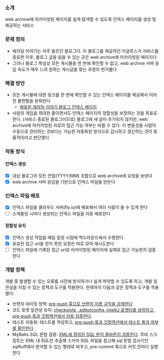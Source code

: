 ### 소개
web archive에 아카이빙된 페이지를 쉽게 탐색할 수 있도록 인덱스 페이지를 생성 및 제공하는 서비스

### 문제 정의
- 애자일 이야기는 자주 들르던 블로그다. 이 블로그를 제공하던 이글루스가 서비스를 종료한 이후, 블로그 글을 읽을 수 있는 곳은 web archive에 아카이빙된 페이지다
- 그러나 블로그 특성상 모든 게시물을 한 번에 확인할 수 없고, web archive 서버 응답 속도가 매우 느려 원하는 게시글을 찾는 과정이 번거롭다

### 해결 방안
- 모든 게시물에 대한 링크를 한 번에 확인할 수 있는 인덱스 페이지를 제공해서 이러한 불편함을 완화한다
  - [배포된 애자일 이야기 블로그 인덱스 페이지](https://genidxpage-static.fly.dev/)
- 사람의 개입을 최대한 줄이면서도 인덱스 페이지의 정합성을 보장하는 것을 목표로 한다. (서비스 종료된 블로그이므로) 블로그에 새 글이 추가되지 않지만, web archive에 아카이빙된 자료의 접근 가능 여부는 바뀔 수 있다. 이 변동성을 사람이 수동으로 관리하는 것보다는 가능한 자동화된 방식으로 감시하고 갱신하는 것이 효율적이라고 판단했다

### 작동 방식
#### 인덱스 생성
- [x] 대상 블로그의 모든 연월(YYYY/MM) 조합으로 web archive에 요청을 보낸다
- [x] web archive 서버 응답을 기반으로 인덱스 파일을 만든다
### 인덱스 파일 배포
- [x] 인덱스 파일을 클라우드 서버(fly.io)에 배포해서 여러 사람이 쓸 수 있게 한다
- [ ] 스케줄링 시마다 생성되는 인덱스 파일을 자동 배포한다
#### 정합성 유지
- [x] 인덱스 생성 작업을 매일 일정 시점에 백드라운드에서 수행한다
- [x] 유효한 접근 url을 얻지 못한 요청은 따로 모아 재시도한다
- [ ] 인덱스 파일에 기록된 접근 url로 아카이빙된 페이지에 실제로 접근 가능한지 검증한다

### 개발 정책
개발 중 발생할 수 있는 오류를 사전에 방지하거나 쉽게 파악할 수 있도록 하고, 개발 일관성을 지킬 수 있는 정책과 도구를 적용한다. 현재까지 다음과 같은 정책과 도구를 적용했다:

- 브랜치 네이밍 정책: [pre-push 훅으로 브랜치 이름 규칙을 강제한다](https://github.com/rogarithm/gen-idx-page/pull/9)
- 코드 포맷 일관성 유지: [checkstyle, .editorconfig, intelliJ 포맷터를 설정하고, pre-push 훅과 깃헙액션에서 자동 검증한다](https://github.com/rogarithm/gen-idx-page/pulls?q=is%3Apr+is%3Aclosed+label%3Aformatting)
- 테스트 자동화: 테스트를 작성하고, [pre-push 훅과 깃헙액션에서 테스트 통과 여부를 확인한다](https://github.com/rogarithm/gen-idx-page/pull/40)
- MyBatis SQL 문법 검증: [XML에 정의된 SQL 문이 올바른지 검증한다](https://github.com/rogarithm/gen-idx-page/blob/c0d28d02fe6e5916426ef98fc178a3aa1a93e45c/hooks/check_sql.rb). 루비 스크립트는 XML 내 SQL만 추출해 스키마 SQL 파일을 참고해 sql 문법 검사기인 sqlfluff에서 분석할 수 있는 형태로 바꾸고, pre-commit 훅으로 커밋 전마다 실행한다
